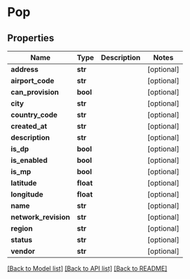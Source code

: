 # Pop

## Properties
Name | Type | Description | Notes
------------ | ------------- | ------------- | -------------
**address** | **str** |  | [optional] 
**airport_code** | **str** |  | [optional] 
**can_provision** | **bool** |  | [optional] 
**city** | **str** |  | [optional] 
**country_code** | **str** |  | [optional] 
**created_at** | **str** |  | [optional] 
**description** | **str** |  | [optional] 
**is_dp** | **bool** |  | [optional] 
**is_enabled** | **bool** |  | [optional] 
**is_mp** | **bool** |  | [optional] 
**latitude** | **float** |  | [optional] 
**longitude** | **float** |  | [optional] 
**name** | **str** |  | [optional] 
**network_revision** | **str** |  | [optional] 
**region** | **str** |  | [optional] 
**status** | **str** |  | [optional] 
**vendor** | **str** |  | [optional] 

[[Back to Model list]](../README.md#documentation-for-models) [[Back to API list]](../README.md#documentation-for-api-endpoints) [[Back to README]](../README.md)


